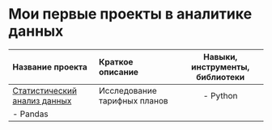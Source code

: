# Мои первые проекты в аналитике данных


| Название проекта | Краткое описание | Навыки, инструменты, библиотеки | 
| :---------------------- | :---------------------- | :----------------------: |
| [Статистический анализ данных](https://github.com/e4poe/first_projects/blob/main/11%20SDA.ipynb)| Исследование тарифных планов | - Python 
- Pandas |
